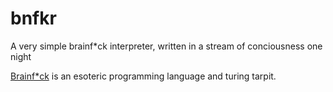 # bnfkr
A very simple brainf*ck interpreter, written in a stream of conciousness one night

[Brainf*ck](http://en.wikipedia.org/wiki/Brainfuck) is an esoteric programming language and turing tarpit.
